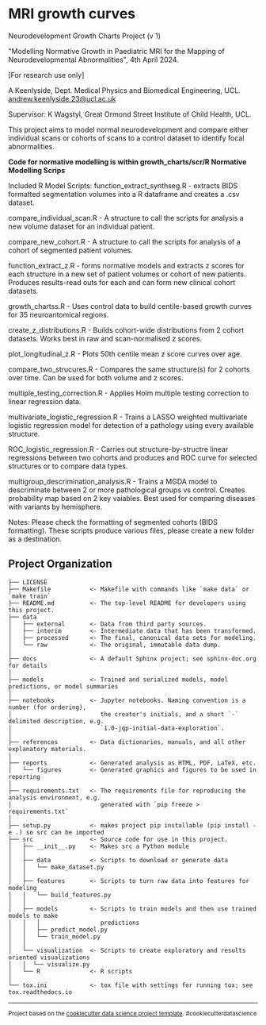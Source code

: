 MRI growth curves
==============================

Neurodevelopment Growth Charts Project (v 1)

"Modelling Normative Growth in Paediatric MRI for the Mapping of Neurodevelopmental Abnormalities",
4th April 2024.

[For research use only]

A Keenlyside,
Dept. Medical Physics and Biomedical Engineering, UCL. 
andrew.keenlyside.23@ucl.ac.uk

Supervisor: K Wagstyl,
Great Ormond Street Institute of Child Health, UCL.

This project aims to model normal neurodevelopment and compare either individual scans or 
cohorts of scans to a control dataset to identify focal abnormalities.



**Code for normative modelling is within growth_charts/scr/R Normative Modelling Scrips**

Included R Model Scripts:
function_extract_synthseg.R - extracts BIDS formatted segmentation volumes into a R dataframe and       creates a .csv dataset. 

compare_individual_scan.R - A structure to call the scripts for analysis a new volume dataset for an individual patient.

compare_new_cohort.R - A structure to call the scripts for analysis of a cohort of segmented patient volumes. 

function_extract_z.R - forms normative models and extracts z scores for each structure in a new set of patient volumes or cohort of new patients. Produces results-read outs for each and can form new clinical cohort datasets.

growth_chartss.R - Uses control data to build centile-based growth curves for 35 neuroantomical regions.

create_z_distributions.R - Builds cohort-wide distributions from 2 cohort datasets. Works best in raw and scan-normalised z scores.

plot_longitudinal_z.R - Plots 50th centile mean z score curves over age.

compare_two_strucures.R - Compares the same structure(s) for 2 cohorts over time. Can be used for both volume and z scores.

multiple_testing_correction.R - Applies Holm multiple testing correction to linear regression data.

multivariate_logistic_regression.R - Trains a LASSO weighted multivariate logistic regression model for detection of a pathology using every available structure. 

ROC_logistic_regression.R - Carries out structure-by-structre linear regressions between two cohorts and produces and ROC curve for selected structures or to compare data types.

multigroup_descrimination_analysis.R - Trains a MGDA model to descriminate between 2 or more pathological groups vs control. Creates probability map based on 2 key vaiables. Best used for comparing diseases with variants by hemisphere.


Notes:
Please check the formatting of segmented cohorts (BIDS formatting).
These scripts produce various files, please create a new folder as a destination.

Project Organization
------------

    ├── LICENSE
    ├── Makefile           <- Makefile with commands like `make data` or `make train`
    ├── README.md          <- The top-level README for developers using this project.
    ├── data
    │   ├── external       <- Data from third party sources.
    │   ├── interim        <- Intermediate data that has been transformed.
    │   ├── processed      <- The final, canonical data sets for modeling.
    │   └── raw            <- The original, immutable data dump.
    │
    ├── docs               <- A default Sphinx project; see sphinx-doc.org for details
    │
    ├── models             <- Trained and serialized models, model predictions, or model summaries
    │
    ├── notebooks          <- Jupyter notebooks. Naming convention is a number (for ordering),
    │                         the creator's initials, and a short `-` delimited description, e.g.
    │                         `1.0-jqp-initial-data-exploration`.
    │
    ├── references         <- Data dictionaries, manuals, and all other explanatory materials.
    │
    ├── reports            <- Generated analysis as HTML, PDF, LaTeX, etc.
    │   └── figures        <- Generated graphics and figures to be used in reporting
    │
    ├── requirements.txt   <- The requirements file for reproducing the analysis environment, e.g.
    │                         generated with `pip freeze > requirements.txt`
    │
    ├── setup.py           <- makes project pip installable (pip install -e .) so src can be imported
    ├── src                <- Source code for use in this project.
    │   ├── __init__.py    <- Makes src a Python module
    │   │
    │   ├── data           <- Scripts to download or generate data
    │   │   └── make_dataset.py
    │   │
    │   ├── features       <- Scripts to turn raw data into features for modeling
    │   │   └── build_features.py
    │   │
    │   ├── models         <- Scripts to train models and then use trained models to make
    │   │   │                 predictions
    │   │   ├── predict_model.py
    │   │   └── train_model.py
    │   │
    │   └── visualization  <- Scripts to create exploratory and results oriented visualizations
    │   │  └── visualize.py
    │   └── R              <- R scripts
    │
    └── tox.ini            <- tox file with settings for running tox; see tox.readthedocs.io


--------

<p><small>Project based on the <a target="_blank" href="https://drivendata.github.io/cookiecutter-data-science/">cookiecutter data science project template</a>. #cookiecutterdatascience</small></p>
